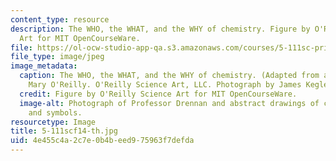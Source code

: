 ```yaml
---
content_type: resource
description: The WHO, the WHAT, and the WHY of chemistry. Figure by O'Reilly Science
  Art for MIT OpenCourseWare.
file: https://ol-ocw-studio-app-qa.s3.amazonaws.com/courses/5-111sc-principles-of-chemical-science-fall-2014/4e455c4a2c7e0b4beed975963f7defda_5-111scf14-th.jpg
file_type: image/jpeg
image_metadata:
  caption: The WHO, the WHAT, and the WHY of chemistry. (Adapted from a figure by
    Mary O'Reilly. O'Reilly Science Art, LLC. Photograph by James Kegley.)
  credit: Figure by O'Reilly Science Art for MIT OpenCourseWare.
  image-alt: Photograph of Professor Drennan and abstract drawings of chemical formulas
    and symbols.
resourcetype: Image
title: 5-111scf14-th.jpg
uid: 4e455c4a-2c7e-0b4b-eed9-75963f7defda
---
```

